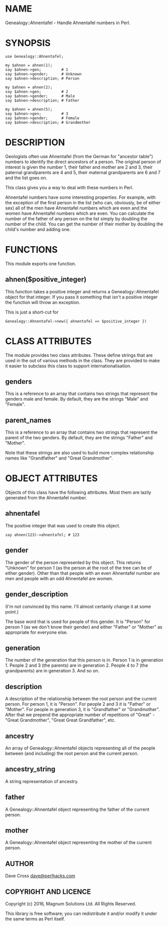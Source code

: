 # NAME

Genealogy::Ahnentafel - Handle Ahnentafel numbers in Perl.

# SYNOPSIS

    use Genealogy::Ahnentafel;

    my $ahnen = ahnen(1);
    say $ahnen->gen;         # 1
    say $ahnen->gender;      # Unknown
    say $ahnen->description; # Person

    my $ahnen = ahnen(2);
    say $ahnen->gen;         # 2
    say $ahnen->gender;      # Male
    say $ahnen->description; # Father

    my $ahnen = ahnen(5);
    say $ahnen->gen;         # 3
    say $ahnen->gender;      # Female
    say $ahnen->description; # Grandmother

# DESCRIPTION

Geologists often use Ahnentafel (from the German for "ancestor table")
numbers to identify the direct ancestors of a person. The original
person of interest is given the number 1, their father and mother are
2 and 3, their paternal grandparents are 4 and 5, their maternal
grandparents are 6 and 7 and the list goes on.

This class gives you a way to deal with these numbers in Perl.

Ahnentafel numbers have some interesting properties. For example, with
the exception of the first person in the list (who can, obviously, be
of either sex) all of the men have Ahnentafel numbers which are even
and the women have Ahnentafel numbers which are even. You can calculate
the number of the father of any person on the list simply by doubling
the number of the child. You can get the number of their mother by
doubling the child's number and adding one.

# FUNCTIONS

This module exports one function.

## ahnen($positive\_integer)

This function takes a positive integer and returns a Genealogy::Ahnentafel
object for that integer. If you pass it something that isn't a positive
integer the function will throw an exception.

This is just a short-cut for

    Genealogy::Ahnentafel->new({ ahnentafel => $positive_integer })

# CLASS ATTRIBUTES

The module provides two class attributes. These define strings that are
used in the out of various methods in the class. They are provided to
make it easier to subclass this class to support internationalisation.

## genders

This is a reference to an array that contains two strings that represent
the genders male and female. By default, they are the strings "Male" and
"Female".

## parent\_names

This is a reference to an array that contains two strings that represent
the parent of the two genders. By default, they are the strings "Father"
and "Mother".

Note that these strings are also used to build more complex relationship
names like "Grandfather" and "Great Grandmother".

# OBJECT ATTRIBUTES

Objects of this class have the following attributes. Most them are
lazily generated from the Ahnentafel number.

## ahnentafel

The positive integer that was used to create this object.

    say ahnen(123)->ahnentafel; # 123

## gender

The gender of the person represented by this object. This returns "Unknown"
for person 1 (as the person at the root of the tree can be of either gender).
Other than that people with an even Ahnentafel number are men and people with
an odd Ahnentafel are women.

## gender\_description

(I'm not convinced by this name. I'll almost certainly change it at some
point.)

The base word that is used for people of this gender. It is "Person" for
person 1 (as we don't know their gender) and either "Father" or "Mother"
as appropriate for everyone else.

## generation

The number of the generation that this person is in. Person 1 is in
generation 1. People 2 and 3 (the parents) are in generation 2. People
4 to 7 (the grandparents) are in generation 3. And so on.

## description

A description of the relationship between the root person and the current
person. For person 1, it is "Person". For people 2 and 3 it is "Father"
or "Mother". For people in generation 3, it is "Grandfather" or
"Grandmother". After that we prepend the appropriate number of repetitions
of "Great" - "Great Grandmother", "Great Great Grandfather", etc.

## ancestry

An array of Genealogy::Ahnentafel objects representing all of the people
between (and including) the root person and the current person.

## ancestry\_string

A string representation of ancestry.

## father

A Genealogy::Ahnentafel object representing the father of the current
person.

## mother

A Genealogy::Ahnentafel object representing the mother of the current
person.

## AUTHOR

Dave Cross <dave@perlhacks.com>

## COPYRIGHT AND LICENCE

Copyright (c) 2016, Magnum Solutions Ltd. All Rights Reserved.

This library is free software; you can redistribute it and/or modify it
under the same terms as Perl itself.
